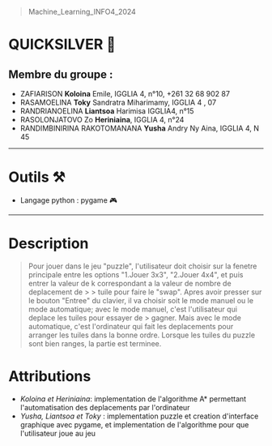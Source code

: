 > Machine_Learning_INFO4_2024
# QUICKSILVER 🤖
## Membre du groupe :

  * ZAFIARISON **Koloina** Emile, IGGLIA 4, n°10, +261 32 68 902 87
  * RASAMOELINA **Toky** Sandratra Miharimamy, IGGLIA 4 , 07
  * RANDRIANOELINA **Liantsoa** Harimisa IGGLIA4, n°15
  * RASOLONJATOVO Zo **Heriniaina**, IGGLIA 4, n°24
  * RANDIMBINIRINA RAKOTOMANANA **Yusha** Andry Ny Aina, IGGLIA 4, N 45
---
# Outils ⚒️
  * Langage python : pygame 🎮
---
# Description
 > Pour jouer dans le jeu "puzzle", l'utilisateur doit choisir sur la fenetre principale entre les options "1.Jouer 3x3", "2.Jouer 4x4", et puis entrer la valeur de k correspondant a la valeur de nombre de deplacement de > > tuile pour faire le "swap". Apres avoir presser sur le bouton "Entree" du clavier, il va choisir soit le mode manuel ou le mode automatique; avec le mode manuel, c'est l'utilisateur qui deplace les tuiles pour essayer de > gagner. Mais avec le mode automatique, c'est l'ordinateur qui fait les deplacements pour arranger les tuiles dans la bonne ordre. Lorsque les tuiles du puzzle sont bien ranges, la partie est terminee.         

# Attributions
  * _Koloina et Heriniaina_: implementation de l'algorithme A* permettant l'automatisation des deplacements par l'ordinateur
  * _Yusha, Liantsoa et Toky_ :  implementation puzzle et creation d'interface graphique avec pygame, et implementation de l'algorithme pour que l'utilisateur joue au jeu  

